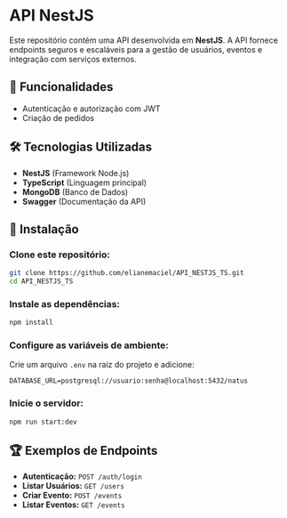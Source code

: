 # API NestJS

Este repositório contém uma API desenvolvida em **NestJS**. A API fornece endpoints seguros e escaláveis para a gestão de usuários, eventos e integração com serviços externos.

## 📌 Funcionalidades
- Autenticação e autorização com JWT
- Criação de pedidos
  
## 🛠 Tecnologias Utilizadas
- **NestJS** (Framework Node.js)
- **TypeScript** (Linguagem principal)
- **MongoDB** (Banco de Dados)
- **Swagger** (Documentação da API)

## 🚀 Instalação

### Clone este repositório:
   ```sh
   git clone https://github.com/elianemaciel/API_NESTJS_TS.git
   cd API_NESTJS_TS
   ```

### Instale as dependências:
   ```sh
   npm install
   ```

### Configure as variáveis de ambiente:
   Crie um arquivo `.env` na raiz do projeto e adicione:
   ```env
   DATABASE_URL=postgresql://usuario:senha@localhost:5432/natus
   ```

### Inicie o servidor:
   ```sh
   npm run start:dev
   ```

## 🏆 Exemplos de Endpoints

- **Autenticação:** `POST /auth/login`
- **Listar Usuários:** `GET /users`
- **Criar Evento:** `POST /events`
- **Listar Eventos:** `GET /events`
